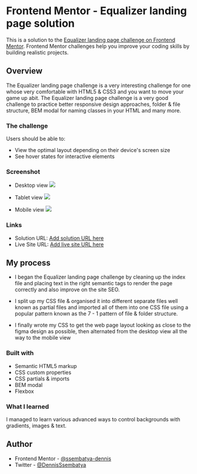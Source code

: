 # Frontend Mentor - Equalizer landing page solution

This is a solution to the [Equalizer landing page challenge on Frontend Mentor](https://www.frontendmentor.io/challenges/equalizer-landing-page-7VJ4gp3DE). Frontend Mentor challenges help you improve your coding skills by building realistic projects.

## Overview

The Equalizer landing page challenge is a very interesting challenge for one whose very comfortable with HTML5 & CSS3 and you want to move your game up abit. The Equalizer landing page challenge is a very good challenge to practice better responsive design approaches, folder & file structure, BEM modal for naming classes in your HTML and many more.

### The challenge

Users should be able to:

- View the optimal layout depending on their device's screen size
- See hover states for interactive elements

### Screenshot

- Desktop view
  ![](./assets/Desktop-Frontend-Mentor-Equalizer-landing-page.png)

- Tablet view
  ![](./assets/Tablet-Frontend-Mentor-Equalizer-landing-page.png)

- Mobile view
  ![](./assets/Mobile-Frontend-Mentor-Equalizer-landing-page.png)

### Links

- Solution URL: [Add solution URL here](https://your-solution-url.com)
- Live Site URL: [Add live site URL here](https://your-live-site-url.com)

## My process

- I began the Equalizer landing page challenge by cleaning up the index file and placing text in the right semantic tags to render the page correctly and also improve on the site SEO.

- I split up my CSS file & organised it into different separate files well known as partial files and imported all of them into one CSS file using a popular pattern known as the 7 - 1 pattern of file & folder structure.

- I finally wrote my CSS to get the web page layout looking as close to the figma design as possible, then alternated from the desktop view all the way to the mobile view

### Built with

- Semantic HTML5 markup
- CSS custom properties
- CSS partials & imports
- BEM modal
- Flexbox

### What I learned

I managed to learn various advanced ways to control backgrounds with gradients, images & text.

## Author

- Frontend Mentor - [@ssembatya-dennis](https://www.frontendmentor.io/profile/ssembatya-dennis)
- Twitter - [@DennisSsembatya](https://twitter.com/DennisSsembatya)
